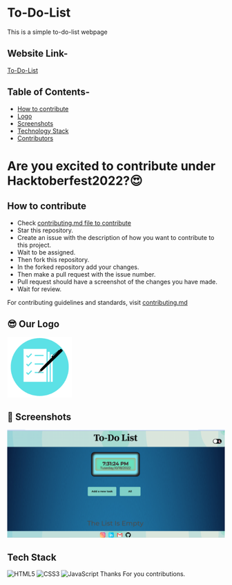 # To-Do-List
This is a simple to-do-list webpage

## Website Link-
 <a href="https://saran2k.github.io/To-Do-List/">To-Do-List</a>

 ## Table of Contents-
- [How to contribute](#how-to-contribute)
- [Logo](#logo)
- [Screenshots](#screenshots)
- [Technology Stack](#tech_stack)
- [Contributors](#contributors)


# Are you excited to contribute under Hacktoberfest2022?😍

## How to contribute <a name="how-to-contribute"></a>

- Check [contributing.md file to contribute](https://github.com/saran2k/To-Do-List/CONTRIBUTING.md)
- Star this repository.
- Create an issue with the description of how you want to contribute to this project.
- Wait to be assigned.
- Then fork this repository.
- In the forked repository add your changes.
- Then make a pull request with the issue number.
- Pull request should have a screenshot of the changes you have made.
- Wait for review.

For contributing guidelines and standards, visit [contributing.md](https://github.com/saran2k/To-Do-List/CONTRIBUTING.md)

## 😎 Our Logo <a name = "logo"></a>
<img src="./assets/images/logo.png" width=150px height=140px alt="logo">

## 📸 Screenshots <a name = "screenshots"></a>
![homepage](./assets/images/homepage.png)

## Tech Stack <a name = "tech_stack"></a>
<img alt="HTML5" src="https://img.shields.io/badge/html5-%23fca9ae.svg?style=for-the-badge&logo=html5&logoColor=140200"/>
<img alt="CSS3" src="https://img.shields.io/badge/css3-%23ffd2ce.svg?style=for-the-badge&logo=css3&logoColor=140200"/>
<img alt="JavaScript" src="https://img.shields.io/badge/javascript-%23e4626b.svg?style=for-the-badge&logo=javascript&logoColor=%23F7DF1E"/>
Thanks For you contributions.

